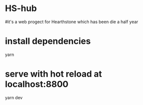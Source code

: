 # HS-hub
#it's a web progect for Hearthstone which has been die a half year

# install dependencies
yarn

# serve with hot reload at localhost:8800
yarn dev
